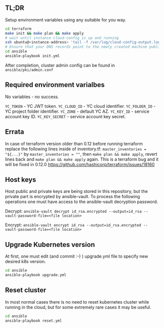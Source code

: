 ## TL;DR

Setup environment variables using any suitable for you way.

```sh
cd terraform
make init && make plan && make apply
# wait until instance cloud-config is up and running
ssh ubuntu@<instance-address> 'tail -f /var/log/cloud-config-output.log'
# Ensure that your DNS records point to the newly created machine public IPs.
cd ansible
ansible-playbook init.yml
```

After completion, cluster admin config can be found in `ansible/pki/admin.conf`

## Required environment varialbes

No variables - no success.

`YC_TOKEN` - YC JWT token.
`YC_CLOUD_ID` - YC cloud identifier.
`YC_FOLDER_ID` - YC project folder identifier.
`YC_ZONE` - default YC AZ.
`YC_KEY_ID` - service account key ID.
`YC_KEY_SECRET`  - service account key secret.

## Errata

In case of terraform version older than 0.12 before running terraform replace the following lines inside of inventory.tf: `master_inventories = "${...}"` by `master_inventories = ""`, then `make plan && make apply`, revert lines back and `make plan && make apply` again. This is a terraform bug and it will be fixed in 0.12.0 https://github.com/hashicorp/terraform/issues/18160

## Host keys

Host public and private keys are being stored in this repository, but the private part is encrypted by ansible-vault. To process the following operations one must have access to the ansible-vault decryption password.

Decrypt: `ansible-vault decrypt id_rsa.encrypted --output=id_rsa --vault-password-file=<file location>`

Encrypt: `ansible-vault encrypt id_rsa --output=id_rsa.encrypted --vault-password-file=<file location>`

## Upgrade Kubernetes version

At first, one must edit (and commit :-) ) upgrade.yml file to specify new desired k8s version.

```sh
cd ansible
ansible-playbook upgrade.yml
```

## Reset cluster

In most normal cases there is no need to reset kubernetes cluster while running in the cloud, but for some extremely rare cases it may be useful.

```sh
cd ansible
ansible-playbook reset.yml
```
